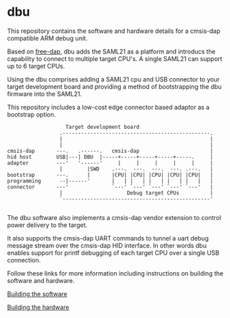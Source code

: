 # dbu

This repository contains the software and hardware details for a cmsis-dap compatible ARM debug unit.

Based on [free-dap](https://github.com/ataradov/free-dap), dbu adds the SAML21 as a platform and introducs the capability to connect to multiple target CPU's.  A single SAML21 can support up to 6 target CPUs.

Using the dbu comprises adding a SAML21 cpu and USB connector to your target development board and providing a method of bootstrapping the dbu firmware into the SAML21.

This repository includes a low-cost edge connector based adaptor as a bootstrap option.

```
                   Target development board
                 .------------------------------------------------.
                 |                                                |
                 |                                                |          
cmsis-dap       ---.   .------.   cmsis-dap                       |  
hid host        USB|---| DBU  |-----+-----+-----+-----+-----.     |   
adapter         ---'   '------'     |     |     |     |     |     |   
                 |        |SWD    .---.  ---.  ---.  ---. .---.   |   
bootstrap       ---.      |       |CPU| |CPU| |CPU| |CPU| |CPU|   |
programming      --|------'       |   | |   | |   | |   | |   |   |
connector       ---'              `---' `---' `---' `---' `---'   |
                 |                     Debug target CPUs          |
                 `------------------------------------------------'
		
```

The dbu software also implements a cmsis-dap vendor extension to control power delivery to the target.

It also supports the cmsis-dap UART commands to tunnel a uart debug message stream over the cmsis-dap HID interface.  In other words dbu enables support for printf debugging of each target CPU over a single USB connection.

Follow these links for more information including instructions on building the software and hardware.

[Building the software](https://github.com/brucebiotech/dbu/blob/main/software/README.md)

[Building the hardware](https://github.com/brucebiotech/dbu/blob/main/hardware/README.md)
